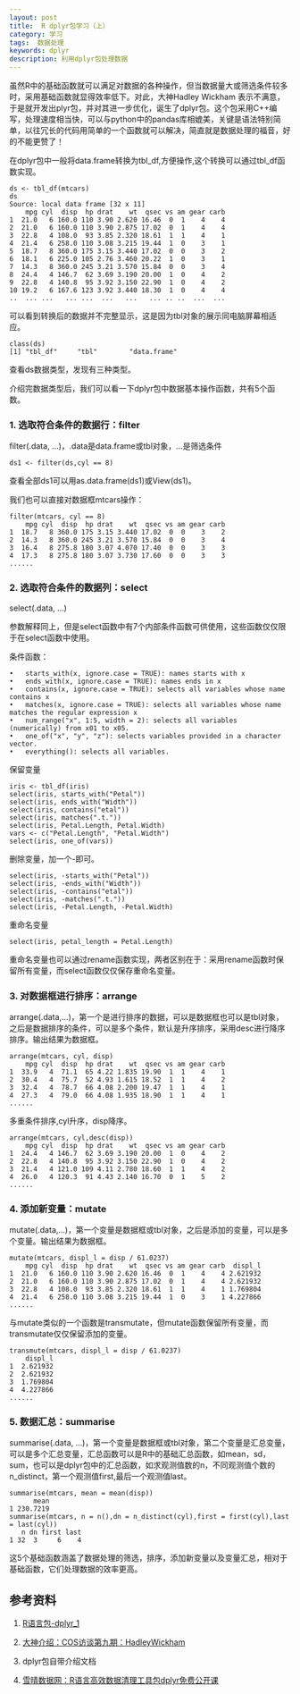 ```yaml
---
layout: post
title:  R dplyr包学习（上）
category: 学习
tags:  数据处理        
keywords: dplyr 
description: 利用dplyr包处理数据
---
```


虽然R中的基础函数就可以满足对数据的各种操作，但当数据量大或筛选条件较多时，采用基础函数就显得效率低下。对此，大神Hadley Wickham 表示不满意，于是就开发出plyr包，并对其进一步优化，诞生了dplyr包。这个包采用C++编写，处理速度相当快，可以与python中的pandas库相媲美，关键是语法特别简单，以往冗长的代码用简单的一个函数就可以解决，简直就是数据处理的福音，好的不能更赞了！

在dplyr包中一般将data.frame转换为tbl\_df,方便操作,这个转换可以通过tbl\_df函数实现。

    ds <- tbl_df(mtcars)
    ds
    Source: local data frame [32 x 11]
        mpg cyl  disp  hp drat    wt  qsec vs am gear carb
    1  21.0   6 160.0 110 3.90 2.620 16.46  0  1    4    4
    2  21.0   6 160.0 110 3.90 2.875 17.02  0  1    4    4
    3  22.8   4 108.0  93 3.85 2.320 18.61  1  1    4    1
    4  21.4   6 258.0 110 3.08 3.215 19.44  1  0    3    1
    5  18.7   8 360.0 175 3.15 3.440 17.02  0  0    3    2
    6  18.1   6 225.0 105 2.76 3.460 20.22  1  0    3    1
    7  14.3   8 360.0 245 3.21 3.570 15.84  0  0    3    4
    8  24.4   4 146.7  62 3.69 3.190 20.00  1  0    4    2
    9  22.8   4 140.8  95 3.92 3.150 22.90  1  0    4    2
    10 19.2   6 167.6 123 3.92 3.440 18.30  1  0    4    4
    ..  ... ...   ... ...  ...   ...   ... .. ..  ...  ...
    
可以看到转换后的数据并不完整显示，这是因为tbl对象的展示同电脑屏幕相适应。
    
    class(ds)
    [1] "tbl_df"     "tbl"        "data.frame"
    
查看ds数据类型，发现有三种类型。
    
介绍完数据类型后，我们可以看一下dplyr包中数据基本操作函数，共有5个函数。
    
### 1. 选取符合条件的数据行：filter

filter(.data, ...)，.data是data.frame或tbl对象，…是筛选条件

    ds1 <- filter(ds,cyl == 8)
    
查看全部ds1可以用as.data.frame(ds1)或View(ds1)。
    
我们也可以直接对数据框mtcars操作：
    
    filter(mtcars, cyl == 8)
        mpg cyl  disp  hp drat    wt  qsec vs am gear carb
    1  18.7   8 360.0 175 3.15 3.440 17.02  0  0    3    2
    2  14.3   8 360.0 245 3.21 3.570 15.84  0  0    3    4
    3  16.4   8 275.8 180 3.07 4.070 17.40  0  0    3    3
    4  17.3   8 275.8 180 3.07 3.730 17.60  0  0    3    3
    ......
    
### 2. 选取符合条件的数据列：select
    
select(.data, ...)
    
参数解释同上，但是select函数中有7个内部条件函数可供使用，这些函数仅仅限于在select函数中使用。
    
条件函数：

    •	starts_with(x, ignore.case = TRUE): names starts with x
    •	ends_with(x, ignore.case = TRUE): names ends in x
    •	contains(x, ignore.case = TRUE): selects all variables whose name contains x
    •	matches(x, ignore.case = TRUE): selects all variables whose name matches the regular expression x
    •	num_range("x", 1:5, width = 2): selects all variables (numerically) from x01 to x05.
    •	one_of("x", "y", "z"): selects variables provided in a character vector.
    •	everything(): selects all variables.
   
 保留变量

    iris <- tbl_df(iris)  
    select(iris, starts_with("Petal"))
    select(iris, ends_with("Width"))
    select(iris, contains("etal"))
    select(iris, matches(".t."))
    select(iris, Petal.Length, Petal.Width)
    vars <- c("Petal.Length", "Petal.Width")
    select(iris, one_of(vars))
    
删除变量，加一个-即可。

    select(iris, -starts_with("Petal"))
    select(iris, -ends_with("Width"))
    select(iris, -contains("etal"))
    select(iris, -matches(".t."))
    select(iris, -Petal.Length, -Petal.Width)

重命名变量

    select(iris, petal_length = Petal.Length)

重命名变量也可以通过rename函数实现，两者区别在于：采用rename函数时保留所有变量，而select函数仅仅保存重命名变量。

### 3. 对数据框进行排序：arrange

arrange(.data,…)，第一个是进行排序的数据，可以是数据框也可以是tbl对象，之后是数据排序的条件，可以是多个条件，默认是升序排序，采用desc进行降序排序。输出结果为数据框。
    
    arrange(mtcars, cyl, disp)
        mpg cyl  disp  hp drat    wt  qsec vs am gear carb
    1  33.9   4  71.1  65 4.22 1.835 19.90  1  1    4    1
    2  30.4   4  75.7  52 4.93 1.615 18.52  1  1    4    2
    3  32.4   4  78.7  66 4.08 2.200 19.47  1  1    4    1
    4  27.3   4  79.0  66 4.08 1.935 18.90  1  1    4    1
    ......

多重条件排序,cyl升序，disp降序。

    arrange(mtcars, cyl,desc(disp))
        mpg cyl  disp  hp drat    wt  qsec vs am gear carb
    1  24.4   4 146.7  62 3.69 3.190 20.00  1  0    4    2
    2  22.8   4 140.8  95 3.92 3.150 22.90  1  0    4    2
    3  21.4   4 121.0 109 4.11 2.780 18.60  1  1    4    2
    4  26.0   4 120.3  91 4.43 2.140 16.70  0  1    5    2
    ......
    
### 4. 添加新变量：mutate
  
mutate(.data,…)，第一个变量是数据框或tbl对象，之后是添加的变量，可以是多个变量。输出结果为数据框。

    mutate(mtcars, displ_l = disp / 61.0237)
        mpg cyl  disp  hp drat    wt  qsec vs am gear carb  displ_l
    1  21.0   6 160.0 110 3.90 2.620 16.46  0  1    4    4 2.621932
    2  21.0   6 160.0 110 3.90 2.875 17.02  0  1    4    4 2.621932
    3  22.8   4 108.0  93 3.85 2.320 18.61  1  1    4    1 1.769804
    4  21.4   6 258.0 110 3.08 3.215 19.44  1  0    3    1 4.227866
    ......
    
与mutate类似的一个函数是transmutate，但mutate函数保留所有变量，而transmutate仅仅保留添加的变量。
    
    transmute(mtcars, displ_l = disp / 61.0237)
        displ_l
    1  2.621932
    2  2.621932
    3  1.769804
    4  4.227866
    ......
    
### 5. 数据汇总：summarise
  
summarise(.data, ...)，第一个变量是数据框或tbl对象，第二个变量是汇总变量，可以是多个汇总变量，汇总函数可以是R中的基础汇总函数，如mean，sd，sum，也可以是dplyr包中的汇总函数，如求观测值数的n，不同观测值个数的n_distinct，第一个观测值first,最后一个观测值last。
    
    summarise(mtcars, mean = mean(disp))
          mean
    1 230.7219
    summarise(mtcars, n = n(),dn = n_distinct(cyl),first = first(cyl),last = last(cyl))
       n dn first last
    1 32  3     6    4
    
这5个基础函数涵盖了数据处理的筛选，排序，添加新变量以及变量汇总，相对于基础函数，它们处理数据的效率更高。

## 参考资料
   
 1. [R语言包-dplyr_1](http://blog.csdn.net/young_gy/article/details/48184859)

 2. [大神介绍：COS访谈第九期：HadleyWickham](http://cos.name/2013/09/a-conversation-with-hadley-wickham/)
    
 3. dplyr包自带介绍文档
    
 4. [雪晴数据网：R语言高效数据清理工具包dplyr免费公开课](http://www.xueqing.cc/course/index/view/id/31)
